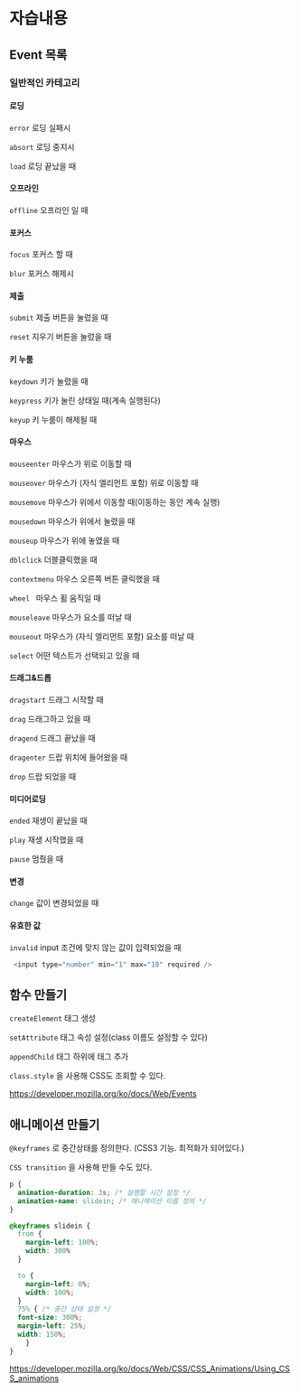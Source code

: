 # 자습내용

## Event 목록

### 일반적인 카테고리

#### **로딩**

`error` 로딩 실패시

`absort` 로딩 중지시

`load` 로딩 끝났을 때

#### 오프라인

`offline` 오프라인 일 때

#### 포커스

`focus` 포커스 할 때

`blur` 포커스 해제시

#### 제출

`submit` 제출 버튼을 눌렀을 때

`reset` 지우기 버튼을 눌렀을 때

#### 키 누룸

`keydown` 키가 눌렸을 때

`keypress` 키가 눌린 상태일 때(계속 실행된다)

`keyup` 키 누룸이 해제될 때

#### 마우스

`mouseenter` 마우스가 위로 이동할 때

`mouseover` 마우스가 (자식 엘리먼트 포함) 위로 이동할 때

`mousemove` 마우스가 위에서 이동할 때(이동하는 동안 계속 실행)

`mousedown` 마우스가 위에서 눌렸을 때

`mouseup` 마우스가 위에 놓였을 때

`dblclick` 더블클릭했을 때

`contextmenu` 마우스 오른쪽 버튼 클릭했을 때

`wheel ` 마우스 휠 움직일 때

`mouseleave` 마우스가 요소를 떠날 때

`mouseout` 마우스가 (자식 엘리먼트 포함) 요소를 떠날 때

`select` 어떤 텍스트가 선택되고 있을 때

#### 드래그&드롭

`dragstart` 드래그 시작할 때

`drag` 드래그하고 있을 때

`dragend` 드래그 끝났을 때

`dragenter` 드랍 위치에 들어왔을 때

`drop` 드랍 되었을 때

#### 미디어로딩

`ended` 재생이 끝났을 때

`play` 재생 시작했을 때

`pause` 멈췄을 때

#### 변경

`change` 값이 변경되었을 때

#### 유효한 값

`invalid` input 조건에 맞지 않는 값이 입력되었을 때

```javascript
 <input type="number" min="1" max="10" required />
```

## 함수 만들기

`createElement` 태그 생성

`setAttribute` 태그 속성 설정(class 이름도 설정할 수 있다)

 `appendChild`  태그 하위에 태그 추가

`class.style` 을 사용해 CSS도 조회할 수 있다.

https://developer.mozilla.org/ko/docs/Web/Events

## 애니메이션 만들기

`@keyframes` 로 중간상태를 정의한다. (CSS3 기능. 최적화가 되어있다.)

`CSS transition` 을 사용해 만들 수도 있다.

```css
p {
  animation-duration: 3s; /* 실행할 시간 설정 */
  animation-name: slidein; /* 애니메이션 이름 정의 */
}

@keyframes slidein {
  from {
    margin-left: 100%;
    width: 300%
  }

  to {
    margin-left: 0%;
    width: 100%;
  }
  75% { /* 중간 상태 설정 */
  font-size: 300%;
  margin-left: 25%;
  width: 150%;
	}
}

```

https://developer.mozilla.org/ko/docs/Web/CSS/CSS_Animations/Using_CSS_animations